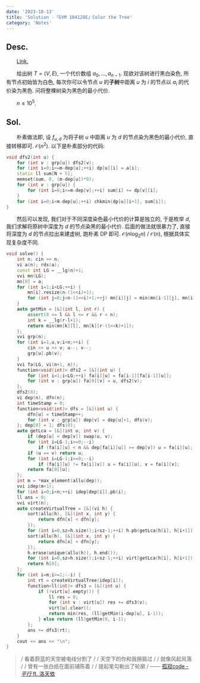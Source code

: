 ```yaml
---
date: '2023-10-13'
title: 'Solution -「GYM 104128E」Color the Tree'
category: 'Notes'
---
```


## Desc.

&emsp;&emsp;[Link.](https://codeforces.com/gym/104128/problem/E)

&emsp;&emsp;给出树 $T=(V,E)$, 一个代价数组 $a_0,\dots, a_{n-1}$. 现欲对该树进行黑白染色, 所有节点初始皆为白色, 每次你可以令节点 $u$ 的**子树**中距离 $u$ 为 $i$ 的节点以 $a_i$ 的代价染为黑色. 问将整棵树染为黑色的最小代价.

&emsp;&emsp;$n \leqslant 10^5$.

## Sol.

&emsp;&emsp;朴素做法即, 设 $f_{u, d}$ 为将子树 $u$ 中距离 $u$ 为 $d$ 的节点染为黑色的最小代价, 直接转移即可. $\mathcal O(n^2)$. 以下是朴素部分的代码:

```cpp
void dfs2(int u) {
    for (int v : grp[u]) dfs2(v);
    for (int i=0;i<=m-dep[u];++i) dp[u][i] = a[i];
    static ll sum[N + 5];
    memset(sum, 0, (m-dep[u])*8);
    for (int v : grp[u]) {
        for (int i=0;i<=m-dep[v];++i) sum[i] += dp[v][i];
    }
    for (int i=0;i<m-dep[u];++i) chkmin(dp[u][i+1], sum[i]);
}
```

&emsp;&emsp;然后可以发现, 我们对于不同深度染色最小代价的计算是独立的, 于是枚举 $d$, 我们求解将原树中深度为 $d$ 的节点染黑的最小代价. 后面的做法就很暴力了, 直接将深度为 $d$ 的节点拉出来建虚树, 跑朴素 DP 即可. $\mathcal O(n\log_2 n)$ / $\mathcal O(n)$, 根据具体实现复杂度不同.

```cpp
void solve() {
    int n; cin >> n;
    vi a(n); rds(a);
    const int LG = __lg(n)+1;
    vvi mn(LG);
    mn[0] = a;
    for (int i=1;i<LG;++i) {
        mn[i].resize(n-(1<<i)+1);
        for (int j=0;j<n-(1<<i)+1;++j) mn[i][j] = min(mn[i-1][j], mn[i-1][j+(1<<i-1)]);
    }
    auto getMin = [&](int l, int r) {
        assert(0 <= l && l <= r && r < n);
        int k = __lg(r-l+1);
        return min(mn[k][l], mn[k][r-(1<<k)+1]);
    };
    vvi grp(n);
    for (int i=1,u,v;i<n;++i) {
        cin >> u >> v; u--; v--;
        grp[u].pb(v);
    }
    vvi fa(LG, vi(n+1, n));
    function<void(int)> dfs2 = [&](int u) {
        for (int i=1;i<LG;++i) fa[i][u] = fa[i-1][fa[i-1][u]];
        for (int v : grp[u]) fa[0][v] = u, dfs2(v);
    };
    dfs2(0);
    vi dep(n), dfn(n);
    int timeStamp = 0;
    function<void(int)> dfs = [&](int u) {
        dfn[u] = timeStamp++;
        for (int v : grp[u]) dep[v] = dep[u]+1, dfs(v);
    }; dep[0] = 1; dfs(0);
    auto getLca = [&](int u, int v) {
        if (dep[u] < dep[v]) swap(u, v);
        for (int i=LG-1;i>=0;--i)
            if (fa[i][u] < n && dep[fa[i][u]] >= dep[v]) u = fa[i][u];
        if (u == v) return u;
        for (int i=LG-1;i>=0;--i)
            if (fa[i][u] != fa[i][v]) u = fa[i][u], v = fa[i][v];
        return fa[0][u];
    };
    int m = *max_element(allu(dep));
    vvi idep(m+1);
    for (int i=0;i<n;++i) idep[dep[i]].pb(i);
    ll ans = 0;
    vvi virt(n);
    auto createVirtualTree = [&](vi h) {
        sort(allu(h), [&](int x, int y) {
            return dfn[x] < dfn[y];
        });
        for (int i=0,sz=h.size();i<sz-1;++i) h.pb(getLca(h[i], h[i+1]));
        sort(allu(h), [&](int x, int y) {
            return dfn[x] < dfn[y];
        });
        h.erase(unique(allu(h)), h.end());
        for (int i=0,sz=h.size();i<sz-1;++i) virt[getLca(h[i], h[i+1])].pb(h[i+1]);
        return h[0];
    };
    for (int i=m;i>=1;--i) {
        int rt = createVirtualTree(idep[i]);
        function<ll(int)> dfs3 = [&](int u) {
            if (!virt[u].empty()) {
                ll res = 0;
                for (int v : virt[u]) res += dfs3(v);
                virt[u].clear();
                return min(res, (ll)getMin(i-dep[u], i-1));
            } else return (ll)getMin(0, i-1);
        };
        ans += dfs3(rt);
    }
    cout << ans << "\n";
}
```

> / 看着蔚蓝的天空被电线分割了 /
> / 天空下的你和我擦肩过 /
> / 就像风起风落 /
> / 曾有一张白纸在面前铺陈着 /
> / 提起笔勾勒出了轮廓 /
> —— [孤寂code - *平行* ft. 洛天依](https://mzh.moegirl.org.cn/%E5%B9%B3%E8%A1%8C)